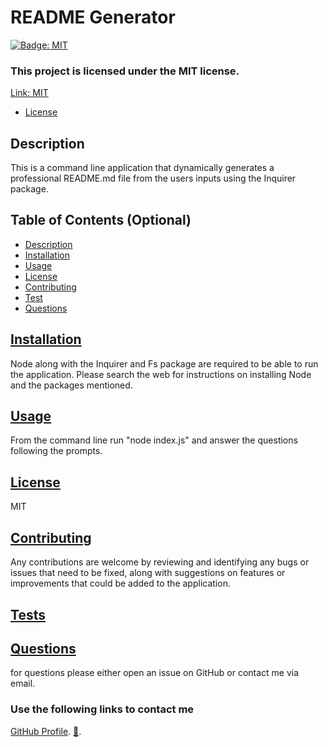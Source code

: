 
# README Generator

[![Badge: MIT](https://img.shields.io/badge/License-MIT-yellow.svg)](https://opensource.org/licenses/MIT)
### This project is licensed under the MIT license.
[Link: MIT](https://opensource.org/licenses/MIT)
- [License](#license)

## Description
This is a command line application that dynamically generates a professional README.md file from the users inputs using the Inquirer package.

## Table of Contents (Optional)
- [Description](#description)
- [Installation](#installation)
- [Usage](#usage)
- [License](#license)
- [Contributing](#contributing)
- [Test](#test)
- [Questions](#questions)

## <a href="Installation">Installation</a>
Node along with the Inquirer and Fs package are required to be able to run the application. Please search the web for instructions on  installing Node and the packages mentioned.

## <a href="Usage">Usage</a>
From the command line run "node index.js" and answer the questions following the prompts.

## <a href="License">License</a>
MIT

## <a href="Contributing">Contributing</a>
Any contributions are welcome by reviewing and identifying any bugs or issues that need to be fixed, along with suggestions on features or improvements that could be added to the application.

## <a href="Tests">Tests</a>


## <a href="Questions">Questions</a>
for questions please either open an issue on GitHub or contact me via email.

### Use the following links to contact me
[GitHub Profile](https://github.com/LL8719/).
[:envelope_with_arrow:](arsgatslr_87@yahoo.com).

